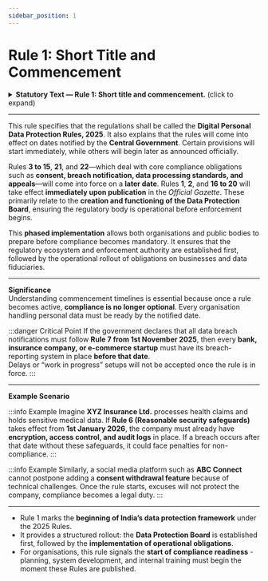 ```yaml
---
sidebar_position: 1
---
```


# Rule 1: Short Title and Commencement

<details>
  <summary><strong>Statutory Text — Rule 1: Short title and commencement.</strong> (click to expand)</summary>

1. (1) These rules may be called the Digital Personal Data Protection Rules, 2025.<br />
(2) Rules 3 to 15, rule 21 and rule 22 shall come into force with effect from __________.<br />
(3) These rules, except rules 3 to 15 and rules 21 and 22, shall come into force on the date of their publication in the Official Gazette.
</details>

---

This rule specifies that the regulations shall be called the **Digital Personal Data Protection Rules, 2025**. It also explains that the rules will come into effect on dates notified by the **Central Government**. Certain provisions will start immediately, while others will begin later as announced officially.  

Rules **3 to 15**, **21**, and **22**—which deal with core compliance obligations such as **consent, breach notification, data processing standards, and appeals**—will come into force on a **later date**. Rules **1**, **2**, and **16 to 20** will take effect **immediately upon publication** in the *Official Gazette*. These primarily relate to the **creation and functioning of the Data Protection Board**, ensuring the regulatory body is operational before enforcement begins.  

This **phased implementation** allows both organisations and public bodies to prepare before compliance becomes mandatory. It ensures that the regulatory ecosystem and enforcement authority are established first, followed by the operational rollout of obligations on businesses and data fiduciaries.  

---

**Significance**  
Understanding commencement timelines is essential because once a rule becomes active, **compliance is no longer optional**. Every organisation handling personal data must be ready by the notified date.  

:::danger Critical Point
If the government declares that all data breach notifications must follow **Rule 7 from 1st November 2025**, then every **bank, insurance company, or e-commerce startup** must have its breach-reporting system in place **before that date**.  
Delays or “work in progress” setups will not be accepted once the rule is in force.
:::

---

**Example Scenario**

:::info Example
Imagine **XYZ Insurance Ltd.** processes health claims and holds sensitive medical data. If **Rule 6 (Reasonable security safeguards)** takes effect from **1st January 2026**, the company must already have **encryption, access control, and audit logs** in place. If a breach occurs after that date without these safeguards, it could face penalties for non-compliance.
:::

:::info Example
Similarly, a social media platform such as **ABC Connect** cannot postpone adding a **consent withdrawal feature** because of technical challenges. Once the rule starts, excuses will not protect the company, compliance becomes a legal duty.
:::

---
  
- Rule 1 marks the **beginning of India’s data protection framework** under the 2025 Rules.  
- It provides a structured rollout: the **Data Protection Board** is established first, followed by the **implementation of operational obligations**.  
- For organisations, this rule signals the **start of compliance readiness** - planning, system development, and internal training must begin the moment these Rules are published.